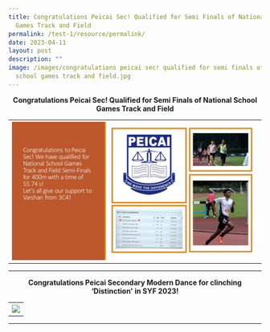 ```yaml
---
title: Congratulations Peicai Sec! Qualified for Semi Finals of National School
  Games Track and Field
permalink: /test-1/resource/permalink/
date: 2023-04-11
layout: post
description: ""
image: /images/congratulations peicai sec! qualified for semi finals of national
  school games track and field.jpg
---
```

<p align="center"><b>Congratulations Peicai Sec! Qualified for Semi Finals of National School Games Track and Field </b>
<table>
<tbody>
<tr>
<th><img src="/images/congratulations peicai sec! qualified for semi finals of national school games track and field.jpg" style="width: 100%;"><br>	
</th>
</tr>
</tbody>
</table>
</p><hr>
<p align="center"><b>Congratulations Peicai Secondary Modern Dance for clinching ‘Distinction' in SYF 2023! </b>
<table>
<tbody>
<tr>
<th><img src="/images/congratulations peicai secondary modern dance for clinching ‘distinction' in syf 2023!.jpg" style="width: 100%;"><br>	
</th>
</tr>
</tbody>
</table>
</p><hr>